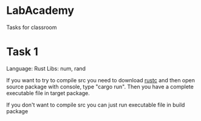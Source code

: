 # LabAcademy
Tasks for classroom

# Task 1
Language: Rust
Libs: num, rand

If you want to try to compile src you need to download [rustc](https://www.rust-lang.org/tools/install) and then open source package with console, type "cargo run".
Then you have a complete executable file in target package.

If you don't want to compile src you can just run executable file in build package
